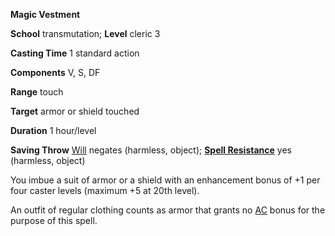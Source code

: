  **Magic Vestment**

**School** transmutation; **Level** cleric 3

**Casting Time** 1 standard action

**Components** V, S, DF

**Range** touch

**Target** armor or shield touched

**Duration** 1 hour/level

**Saving Throw** [Will](../combat.md#_will) negates (harmless, object); **[Spell Resistance](../glossary.md#_spell-resistance)** yes (harmless, object)

You imbue a suit of armor or a shield with an enhancement bonus of +1 per four caster levels (maximum +5 at 20th level).

An outfit of regular clothing counts as armor that grants no [AC](../combat.md#_armor-class) bonus for the purpose of this spell.

